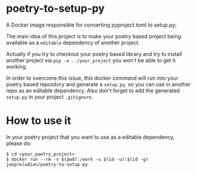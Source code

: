 # poetry-to-setup-py
A Docker image responsible for converting pyproject.toml to setup.py;

The main idea of this project is to make your poetry based project being available as a `editable` dependency of another project.

Actually if you try to checkout your poetry based library and try to install another project via `pip -e ../your_project` you won't be able to get it working.

In order to overcome this issue, this docker command will run into your poetry based repository and generate a `setup.py`, so you can use in another repo as an editable dependency. Also don't forget to add the generated `setup.py` in your project `.gitignore`.


# How to use it

In your poetry project that you want to use as a editable dependency, please do:

    $ cd <your_poetry_project>
    $ docker run --rm -v $(pwd):/work -u $(id -u):$(id -g) joepreludian/poetry-to-setup-py

